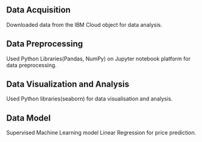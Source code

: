 ## Data Acquisition
Downloaded data from the IBM Cloud object for data analysis.

## Data Preprocessing
Used Python Libraries(Pandas, NumPy) on Jupyter notebook platform for data preprocessing.

## Data Visualization and Analysis
Used Python libraries(seaborn) for data visualisation and analysis.

## Data Model
Supervised Machine Learning model Linear Regression for price prediction.

